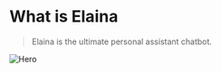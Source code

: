 # What is Elaina

> Elaina is the ultimate personal assistant chatbot.

![Hero](/images/screenshot1.png)